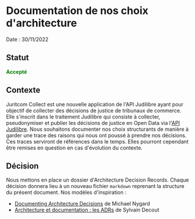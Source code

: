 # Documentation de nos choix d'architecture

Date : 30/11/2022

## Statut

**<span style="color:green">Accepté</span>**

## Contexte

Juritcom Collect est une nouvelle application de l'API Judilibre ayant pour objectif de collecter des décisions de justice de tribunaux de commerce. Elle s'inscrit dans le traitement Judilibre qui consiste à collecter, pseudonymiser et publier les décisions de justice en Open Data via l'[API Judilibre](https://api.gouv.fr/les-api/api-judilibre). 
Nous souhaitons documenter nos choix structurants de manière à garder une trace des raisons qui nous ont poussé à prendre nos décisions. 
Ces traces serviront de références dans le temps. 
Elles pourront cependant être remises en question en cas d'évolution du contexte. 

## Décision

Nous mettons en place un dossier d'Architecture Decision Records. Chaque décision donnera lieu à un nouveau fichier `markdown` reprenant la structure du présent document. 
Nos modèles d'inspiration : 
- [Documenting Architecture Decisions](https://cognitect.com/blog/2011/11/15/documenting-architecture-decisions) de Michael Nygard
- [Architecture et documentation : les ADRs](https://blog.engineering.publicissapient.fr/2019/03/05/architecture-et-documentation-les-adrs/) de Sylvain Decout